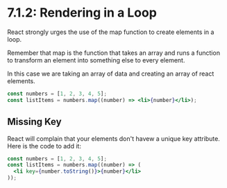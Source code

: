 # 7.1.2: Rendering in a Loop

React strongly urges the use of the map function to create elements in a loop.

Remember that map is the function that takes an array and runs a function to transform an element into something else to every element.

In this case we are taking an array of data and creating an array of react elements.

```jsx
const numbers = [1, 2, 3, 4, 5];
const listItems = numbers.map((number) => <li>{number}</li>);
```

## Missing Key

React will complain that your elements don't havew a unique key attribute. Here is the code to add it:

```jsx
const numbers = [1, 2, 3, 4, 5];
const listItems = numbers.map((number) => (
  <li key={number.toString()}>{number}</li>
));
```

